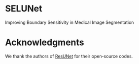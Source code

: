 # SELUNet
Improving Boundary Sensitivity in Medical Image Segmentation

# Acknowledgments
We thank the authors of [ResUNet](https://github.com/rishikksh20/ResUnet/tree/master) for their open-source codes.

